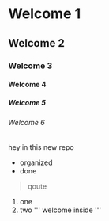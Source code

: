 # Welcome 1
## Welcome 2
### Welcome 3
#### Welcome 4
##### Welcome 5
###### Welcome 6
hey in this new repo
- organized
- done
> qoute
1. one
2. two
'''
welcome inside
'''
